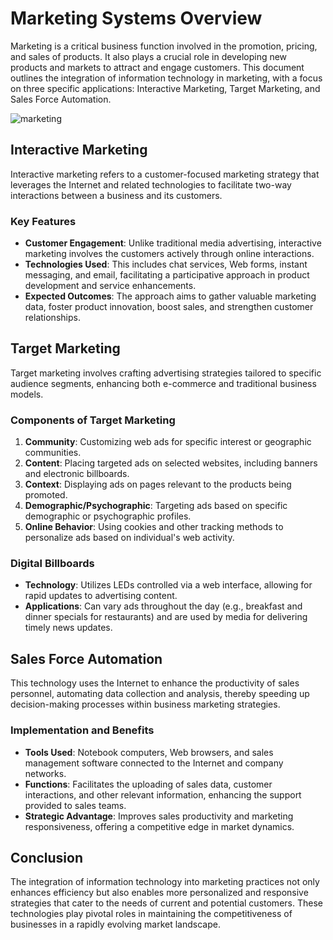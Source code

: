 # Marketing Systems Overview

Marketing is a critical business function involved in the promotion, pricing, and sales of products. It also plays a crucial role in developing new products and markets to attract and engage customers. This document outlines the integration of information technology in marketing, with a focus on three specific applications: Interactive Marketing, Target Marketing, and Sales Force Automation.

![marketing](https://github.com/Collegehive/Notes/assets/159722383/605a3957-1f02-4017-ad72-f4e54a76fd1d)



## Interactive Marketing

Interactive marketing refers to a customer-focused marketing strategy that leverages the Internet and related technologies to facilitate two-way interactions between a business and its customers.

### Key Features

- **Customer Engagement**: Unlike traditional media advertising, interactive marketing involves the customers actively through online interactions.
- **Technologies Used**: This includes chat services, Web forms, instant messaging, and email, facilitating a participative approach in product development and service enhancements.
- **Expected Outcomes**: The approach aims to gather valuable marketing data, foster product innovation, boost sales, and strengthen customer relationships.

## Target Marketing

Target marketing involves crafting advertising strategies tailored to specific audience segments, enhancing both e-commerce and traditional business models.

### Components of Target Marketing

1. **Community**: Customizing web ads for specific interest or geographic communities.
2. **Content**: Placing targeted ads on selected websites, including banners and electronic billboards.
3. **Context**: Displaying ads on pages relevant to the products being promoted.
4. **Demographic/Psychographic**: Targeting ads based on specific demographic or psychographic profiles.
5. **Online Behavior**: Using cookies and other tracking methods to personalize ads based on individual's web activity.

### Digital Billboards

- **Technology**: Utilizes LEDs controlled via a web interface, allowing for rapid updates to advertising content.
- **Applications**: Can vary ads throughout the day (e.g., breakfast and dinner specials for restaurants) and are used by media for delivering timely news updates.

## Sales Force Automation

This technology uses the Internet to enhance the productivity of sales personnel, automating data collection and analysis, thereby speeding up decision-making processes within business marketing strategies.

### Implementation and Benefits

- **Tools Used**: Notebook computers, Web browsers, and sales management software connected to the Internet and company networks.
- **Functions**: Facilitates the uploading of sales data, customer interactions, and other relevant information, enhancing the support provided to sales teams.
- **Strategic Advantage**: Improves sales productivity and marketing responsiveness, offering a competitive edge in market dynamics.

## Conclusion

The integration of information technology into marketing practices not only enhances efficiency but also enables more personalized and responsive strategies that cater to the needs of current and potential customers. These technologies play pivotal roles in maintaining the competitiveness of businesses in a rapidly evolving market landscape.

